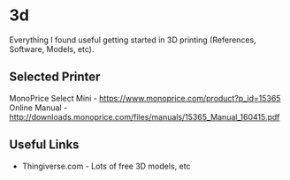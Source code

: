 # 3d
Everything I found useful getting started in 3D printing (References, Software, Models, etc).

## Selected Printer
MonoPrice Select Mini - https://www.monoprice.com/product?p_id=15365
Online Manual - http://downloads.monoprice.com/files/manuals/15365_Manual_160415.pdf

## Useful Links
- Thingiverse.com - Lots of free 3D models, etc
